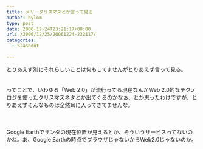 ```yaml
---
title: メリークリスマスとか言って見る
author: hylom
type: post
date: 2006-12-24T23:21:17+00:00
url: /2006/12/25/20061224-232117/
categories:
  - Slashdot

---
```

とりあえず別にそれらしいことは何もしてませんがとりあえず言って見る。  
</br>   
ってことで、いわゆる「Web 2.0」が流行ってる現在なんかWeb 2.0的なテクノロジを使ったクリスマスネタとか出てくるのかなぁ、とか思ったわけですが、とりあえずそんなものは全然耳に入ってきてませんな。</br>  
</br>   
Google Earthでサンタの現在位置が見えるとか、そういうサービスってないのかね。あ、Google Earthの時点でブラウザじゃないからWeb2.0じゃないのか。</br>  
</br>  
</br>
